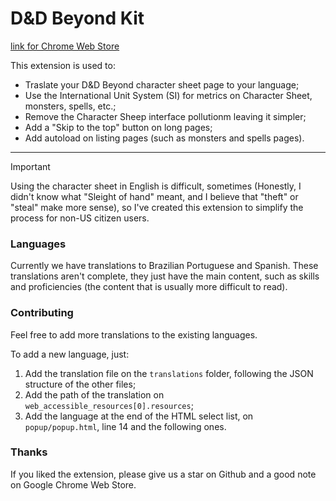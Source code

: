# D&D Beyond Kit

[link for Chrome Web Store](https://chromewebstore.google.com/detail/dd-beyond-kit/gdpopbkamfkkenkillfnocgljokkcopg)

This extension is used to:
- Traslate your D&D Beyond character sheet page to your language;
- Use the International Unit System (SI) for metrics on Character Sheet, monsters, spells, etc.;
- Remove the Character Sheep interface pollutionm leaving it simpler;
- Add a "Skip to the top" button on long pages;
- Add autoload on listing pages (such as monsters and spells pages).

---

> [!IMPORTANT]
> Using the character sheet in English is difficult, sometimes (Honestly, I didn't know what "Sleight of hand" meant, and I believe that "theft" or "steal" make more sense), so I've created this extension to simplify the process for non-US citizen users.

### Languages

Currently we have translations to Brazilian Portuguese and Spanish. These translations aren't complete, they just have the main content, such as skills and proficiencies (the content that is usually more difficult to read).

### Contributing

Feel free to add more translations to the existing languages.

To add a new language, just:

1. Add the translation file on the `translations` folder, following the JSON structure of the other files;
2. Add the path of the translation on `web_accessible_resources[0].resources`;
3. Add the language at the end of the HTML select list, on `popup/popup.html`, line 14 and the following ones.

### Thanks

If you liked the extension, please give us a star on Github and a good note on Google Chrome Web Store.

